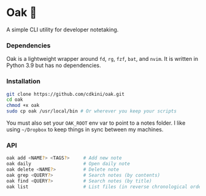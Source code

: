 # Oak 🌳

A simple CLI utility for developer notetaking. 


### Dependencies
Oak is a lightweight wrapper around `fd`, `rg`, `fzf`, `bat`, and `nvim`. 
It is written in Python 3.9 but has no dependencies.


### Installation
```bash
git clone https://github.com/cdkini/oak.git
cd oak
chmod +x oak
sudo cp oak /usr/local/bin # Or wherever you keep your scripts
```

You must also set your `OAK_ROOT` env var to point to a notes folder.
I like using `~/Dropbox` to keep things in sync between my machines.

### API
```bash
oak add <NAME?> <TAGS?>     # Add new note
oak daily                   # Open daily note
oak delete <NAME?>          # Delete note
oak grep <QUERY?>           # Search notes (by contents)
oak find <QUERY?>           # Search notes (by title) 
oak list                    # List files (in reverse chronological order)
```
